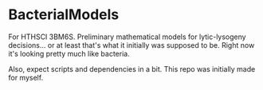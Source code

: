 # BacterialModels
For HTHSCI 3BM6S. Preliminary mathematical models for lytic-lysogeny decisions... or at least that's what it initially was supposed to be.
Right now it's looking pretty much like bacteria.

Also, expect scripts and dependencies in a bit. This repo was initially made for myself.
